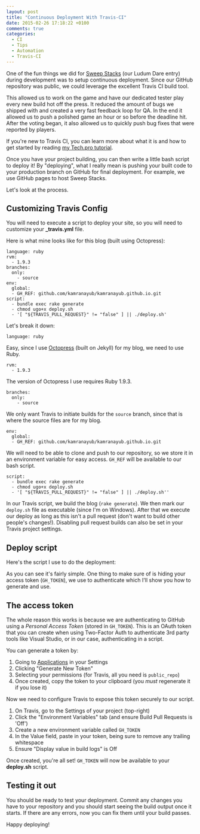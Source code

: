 ```yaml
---
layout: post
title: "Continuous Deployment With Travis-CI"
date: 2015-02-26 17:18:22 +0100
comments: true
categories:
  - CI
  - Tips
  - Automation
  - Travis-CI
---
```


One of the fun things we did for [Sweep Stacks][1] (our Ludum Dare entry) 
during development was to setup continuous deployment. Since our GitHub
repository was public, we could leverage the excellent Travis CI build tool.

<!-- More -->

This allowed us to work on the game and have our dedicated tester play every new build
hot off the press. It reduced the amount of bugs we shipped with and created a very
fast feedback loop for QA. In the end it allowed us to push a polished game an hour
or so before the deadline hit. After the voting began, it also allowed us to quickly
push bug fixes that were reported by players.

If you're new to Travis CI, you can learn more about what it is and 
how to get started by reading [my Tech.pro tutorial][2].

Once you have your project building, you can then write a little bash script to
deploy it! By "deploying", what I really mean is pushing your built code to your production branch on GitHub for final deployment. For example, we use GitHub pages to host Sweep Stacks.

Let's look at the process.

## Customizing Travis Config

You will need to execute a script to deploy your site, so you will need to
customize your **_travis.yml** file.

Here is what mine looks like for this blog (built using Octopress):

	language: ruby
	rvm:
	  - 1.9.3
	branches:
	  only:
	    - source
	env:
	  global:
	  - GH_REF: github.com/kamranayub/kamranayub.github.io.git
	script:
	  - bundle exec rake generate
	  - chmod ugo+x deploy.sh
	  - '[ "${TRAVIS_PULL_REQUEST}" != "false" ] || ./deploy.sh'

Let's break it down:

    language: ruby

Easy, since I use [Octopress][4] (built on Jekyll) for my blog, we need to use Ruby.

    rvm:
	  - 1.9.3

The version of Octopress I use requires Ruby 1.9.3.

    branches:
	  only:
	    - source

We only want Travis to initiate builds for the `source` branch, since that is where
the source files are for my blog.

	env:
	  global:
	  - GH_REF: github.com/kamranayub/kamranayub.github.io.git

We will need to be able to clone and push to our repository, so we store it in an
environment variable for easy access. `GH_REF` will be available to our bash script.

	script:
	  - bundle exec rake generate
	  - chmod ugo+x deploy.sh
	  - '[ "${TRAVIS_PULL_REQUEST}" != "false" ] || ./deploy.sh''

In our Travis script, we build the blog (`rake generate`). We then mark our `deploy.sh` file
as executable (since I'm on Windows). After that we execute our deploy as long as this isn't
a pull request (don't want to build other people's changes!). Disabling pull request builds 
can also be set in your Travis project settings.

## Deploy script

Here's the script I use to do the deployment:

<script src="https://gist.github.com/kamranayub/ca7b6866ab43771d9da8.js"></script>

As you can see it's fairly simple. One thing to make sure of is hiding your access token (`GH_TOKEN`),
we use to authenticate which I'll show you how to generate and use.

## The access token

The whole reason this works is because we are authenticating to GitHub using a *Personal
Access Token* (stored in `GH_TOKEN`). This is an OAuth token that you can create when
using Two-Factor Auth to authenticate 3rd party tools like Visual Studio, or in our case, authenticating in a script.

You can generate a token by:

1. Going to [Applications][3] in your Settings
2. Clicking "Generate New Token"
3. Selecting your permissions (for Travis, all you need is `public_repo`)
4. Once created, copy the token to your clipboard (you *must* regenerate it if you lose it)

Now we need to configure Travis to expose this token securely to our script.

1. On Travis, go to the Settings of your project (top-right)
2. Click the "Environment Variables" tab (and ensure Build Pull Requests is 'Off')
3. Create a new environment variable called `GH_TOKEN`
4. In the Value field, paste in your token, being sure to remove any trailing whitespace
5. Ensure "Display value in build logs" is Off

Once created, you're all set! `GH_TOKEN` will now be available to your **deploy.sh** script.

## Testing it out

You should be ready to test your deployment. Commit any changes you have to your repository
and you should start seeing the build output once it starts. If there are any errors, now
you can fix them until your build passes.

Happy deploying!

[1]: http://playsweepstacks.com
[2]: http://tech.pro/tutorial/1749/get-your-ci-on-with-travis-ci
[3]: https://github.com/settings/applications
[4]: http://octopress.org